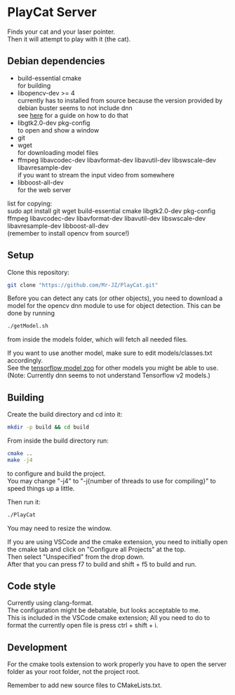 # PlayCat Server

Finds your cat and your laser pointer.  
Then it will attempt to play with it (the cat).

## Debian dependencies

- build-essential cmake  
  for building
- libopencv-dev >= 4  
  currently has to installed from source because the version provided by debian buster seems to not include dnn  
  see [here](https://docs.opencv.org/master/d7/d9f/tutorial_linux_install.html) for a guide on how to do that
- libgtk2.0-dev pkg-config  
  to open and show a window
- git
- wget  
  for downloading model files
- ffmpeg libavcodec-dev libavformat-dev libavutil-dev libswscale-dev libavresample-dev  
  if you want to stream the input video from somewhere
- libboost-all-dev  
  for the web server

list for copying:  
sudo apt install git wget build-essential cmake libgtk2.0-dev pkg-config ffmpeg libavcodec-dev libavformat-dev libavutil-dev libswscale-dev libavresample-dev libboost-all-dev  
(remember to install opencv from source!)

## Setup

Clone this repository:

```bash
git clone "https://github.com/Mr-JZ/PlayCat.git"
```

Before you can detect any cats (or other objects),
you need to download a model for the opencv dnn module
to use for object detection.
This can be done by running

```bash
./getModel.sh
```

from inside the models folder, which will fetch all needed files.

If you want to use another model, make sure to edit
models/classes.txt accordingly.  
See the [tensorflow model zoo](https://github.com/tensorflow/models/blob/master/research/object_detection/g3doc/tf1_detection_zoo.md) for other models you might be able to use.  
(Note: Currently dnn seems to not understand Tensorflow v2 models.)

## Building

Create the build directory and cd into it:

```bash
mkdir -p build && cd build
```

From inside the build directory run:

```bash
cmake ..
make -j4
```

to configure and build the project.  
You may change "-j4" to "-j{number of threads to use for compiling}"
to speed things up a little.

Then run it:

```bash
./PlayCat
```

You may need to resize the window.

If you are using VSCode and the cmake extension, you need to initially open the cmake tab and click on "Configure all Projects" at the top.  
Then select "Unspecified" from the drop down.  
After that you can press f7 to build and shift + f5 to build and run.

## Code style

Currently using clang-format.  
The configuration might be debatable, but looks acceptable to me.  
This is included in the VSCode cmake extension; All you need to do to format the currently open file is press ctrl + shift + i.

## Development

For the cmake tools extension to work properly you have to open the server folder as your root folder, not the project root.

Remember to add new source files to CMakeLists.txt.
